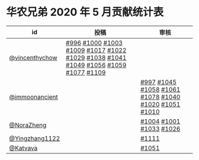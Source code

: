 # 华农兄弟 2020 年 5 月贡献统计表

| id | 投稿 | 审核 |
| -- | --- | --- |
| [@vincenthychow](https://github.com/vincenthychow) | [#996](/../../issues/996) [#1000](/../../issues/1000) [#1003](/../../issues/1003) [#1009](/../../issues/1009) [#1017](/../../issues/1017) [#1022](/../../issues/1022) [#1029](/../../issues/1029) [#1038](/../../issues/1038) [#1041](/../../issues/1041) [#1049](/../../issues/1049) [#1056](/../../issues/1056) [#1059](/../../issues/1059) [#1077](/../../issues/1077) [#1109](/../../issues/1109) | |
| [@immoonancient](https://github.com/immoonancient) | | [#997](/../../issues/997) [#1045](/../../issues/1045) [#1058](/../../issues/1058) [#1061](/../../issues/1061) [#1078](/../../issues/1078) [#1040](/../../issues/1040) [#1020](/../../issues/1020) [#1051](/../../issues/1051) [#1010](/../../issues/1010) |
| [@NoraZheng](https://github.com/NoraZheng) | | [#1004](/../../issues/1004) [#1001](/../../issues/1001) [#1033](/../../issues/1033) [#1026](/../../issues/1026) |
| [@Yingzhang1122](https://github.com/Yingzhang1122) | | [#1111](/../../issues/1111) |
| [@Katvava](https://github.com/Katvava) | | [#1051](/../../issues/1051) |